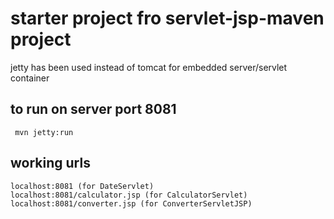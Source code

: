 
# starter project fro servlet-jsp-maven project

jetty has been used instead of tomcat for embedded server/servlet container

## to run on server port 8081

     mvn jetty:run

## working urls

    localhost:8081 (for DateServlet)
    localhost:8081/calculator.jsp (for CalculatorServlet)
    localhost:8081/converter.jsp (for ConverterServletJSP)
